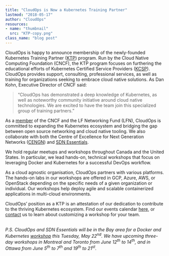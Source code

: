 ```yaml
---
title: "CloudOps is Now a Kubernetes Training Partner"
lastmod: "2018-05-17"
author: "CloudOps"
resources:
- name: "thumbnail"
  src: "KTP-copy.png"
class_name: "blog post"
---
```


<p>CloudOps is happy to announce membership of the newly-founded Kubernetes Training Partner (<a href="https://www.cncf.io/announcement/2018/05/02/cloud-native-computing-foundation-announces-new-partner-program-for-kubernetes-training-partners-ktp/" target="_blank">KTP</a>) program. Run by the Cloud Native Computing Foundation (CNCF), the KTP program focuses on furthering the educational efforts of Kubernetes Certified Service Providers (<a href="https://www.cncf.io/certification/kcsp/" target="_blank">KCSP</a>). CloudOps provides support, consulting, professional services, as well as training for organizations seeking to embrace cloud native solutions. As Dan Kohn, Executive Director of CNCF said:</p>

<blockquote><p>“CloudOps has demonstrated a deep knowledge of Kubernetes, as well as noteworthy community initiative around cloud native technologies. We are excited to have the team join this specialized group of training partners.”</p></blockquote>

<p>As a <a href="https://www.cloudops.com/2018/03/cloudops-is-a-member-of-the-linux-foundation-the-lfn-and-the-cncf/" target="_blank">member</a> of the CNCF and the LF Networking Fund (LFN), CloudOps is committed to expanding the Kubernetes ecosystem and bridging the gap between open source networking and cloud native tooling. We also collaborate with both the Centre of Excellence for Next Generation Networks (<a href="https://www.cengn.ca/" target="_blank">CENGN</a>) and <a href="http://www.sdnessentials.com/" target="_blank">SDN Essentials</a>.</p>

<p>We hold regular meetups and workshops throughout Canada and the United States. In particular, we lead hands-on, technical workshops that focus on leveraging Docker and Kubernetes for a successful DevOps workflow.</p>

<p>As a cloud agnostic organisation, CloudOps partners with various platforms. The hands-on labs in our workshops are offered in GCP, Azure, AWS, or OpenStack depending on the specific needs of a given organization or individual. Our workshops help deploy agile and scalable containerized applications in multi-cloud environments.</p>

<p>CloudOps’ position as a KTP is an attestation of our dedication to contribute to the thriving Kubernetes ecosystem. Find our events calendar <a href="https://www.cloudops.com/workshop-calendar/" target="_blank">here</a>, or <a href="mailto:info@cloudops.com" target="_blank">contact</a> us to learn about customizing a workshop for your team.<br> &nbsp;</p>

<p><i>P.S. CloudOps and SDN Essentials will be in the Bay area for a Docker and Kubernetes <a href="https://www.eventbrite.ca/e/docker-and-kubernetes-hands-on-workshops-1-2-or-3-days-montreal-tickets-43631652447" target="_blank">workshop</a> this Tuesday, May 22<sup>nd</sup>. We have upcoming three-day workshops in Montreal and Toronto from June 12<sup>th</sup> to 14<sup>th</sup>, and in Ottawa from June 5<sup>th</sup> to 7<sup>th</sup> and 19<sup>th</sup> to 21<sup>st</sup>.</i></p>